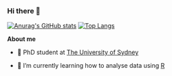 ### Hi there 👋
[![Anurag's GitHub stats](https://github-readme-stats.vercel.app/api?username=sayanmitra)](https://github.com/anuraghazra/github-readme-stats)
[![Top Langs](https://github-readme-stats.vercel.app/api/top-langs/?username=sayanmitra)](https://github.com/anuraghazra/github-readme-stats)

**About me**

- 💼 PhD student at [The University of Sydney](https://www.sydney.edu.au/)

- 🌱 I’m currently learning how to analyse data using [R](https://www.r-project.org/about.html)

<!--
**sayanmitra/sayanmitra** is a ✨ _special_ ✨ repository because its `README.md` (this file) appears on your GitHub profile.

Here are some ideas to get you started:

- 🔭 I’m currently working on ...
- 🌱 I’m currently learning ...
- 👯 I’m looking to collaborate on ...
- 🤔 I’m looking for help with ...
- 💬 Ask me about ...
- 📫 How to reach me: ...
- 😄 Pronouns: ...
- ⚡ Fun fact: ...
-->
